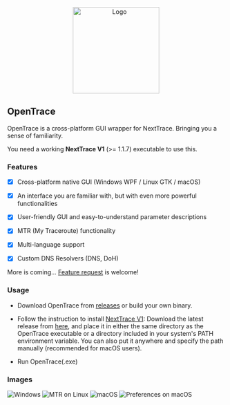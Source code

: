<div align="center">

<img src="https://github.com/nxtrace/Ntrace-core/raw/main/asset/logo.png" height="200px" alt="Logo"/>

</div>

## OpenTrace

OpenTrace is a cross-platform GUI wrapper for NextTrace. Bringing you a sense of familiarity.

You need a working **NextTrace V1** (>= 1.1.7) executable to use this.

### Features

- [x] Cross-platform native GUI (Windows WPF / Linux GTK / macOS)

- [x] An interface you are familiar with, but with even more powerful functionalities

- [x] User-friendly GUI and easy-to-understand parameter descriptions

- [x] MTR (My Traceroute) functionality

- [x] Multi-language support

- [x] Custom DNS Resolvers (DNS, DoH)

More is coming... [Feature request](https://github.com/Archeb/opentrace/issues/new/choose) is welcome!

### Usage

- Download OpenTrace from [releases](https://github.com/Archeb/opentrace/releases) or build your own binary.

- Follow the instruction to install [NextTrace V1](https://github.com/nxtrace/Ntrace-V1/releases): Download the latest release from [here](https://github.com/nxtrace/Ntrace-V1/releases), and place it in either the same directory as the OpenTrace executable or a directory included in your system's PATH environment variable. You can also put it anywhere and specify the path manually (recommended for macOS users).

- Run OpenTrace(.exe)

### Images

![Windows](https://github.com/Archeb/opentrace/assets/11910831/510b61a2-712e-4d83-ae94-f396862e68df)
![MTR on Linux](https://i.imgur.com/MxSHIcU.png)
![macOS](https://i.imgur.com/brB08tl.png)
![Preferences on macOS](https://i.imgur.com/X0L6c6S.png)
